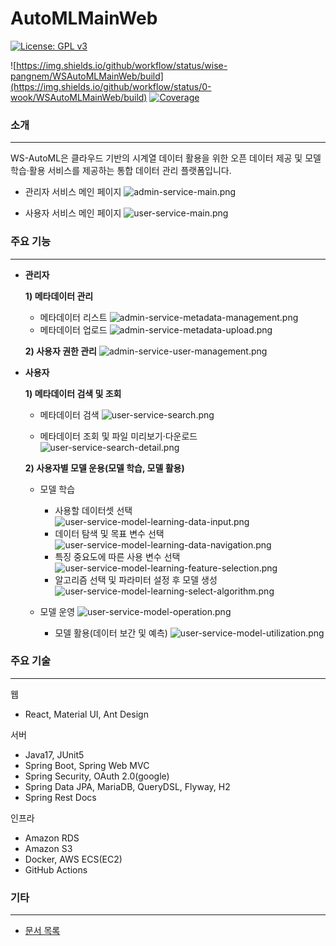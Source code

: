 # AutoMLMainWeb

[![License: GPL v3](https://img.shields.io/badge/License-GPLv3-blue.svg)](https://www.gnu.org/licenses/gpl-3.0)

![https://img.shields.io/github/workflow/status/wise-pangnem/WSAutoMLMainWeb/build](https://img.shields.io/github/workflow/status/0-wook/WSAutoMLMainWeb/build)
[![Coverage](https://sonarcloud.io/api/project_badges/measure?project=wise-pangnem_AutoMLMainWeb&metric=coverage)](https://sonarcloud.io/summary/new_code?id=wise-pangnem_AutoMLMainWeb)

### 소개

---

WS-AutoML은 클라우드 기반의 시계열 데이터 활용을 위한 오픈 데이터 제공 및 모델 학습·활용 서비스를 제공하는 통합 데이터 관리 플랫폼입니다.

- 관리자 서비스 메인 페이지
  ![admin-service-main.png](images/admin-service-main.png)

- 사용자 서비스 메인 페이지
  ![user-service-main.png](images/user-service-main.png)

### 주요 기능

---

- **관리자**

  **1) 메타데이터 관리**

  - 메타데이터 리스트
    ![admin-service-metadata-management.png](images/admin-service-metadata-management.png)
  - 메타데이터 업로드
    ![admin-service-metadata-upload.png](images/admin-service-metadata-upload.png)

  **2) 사용자 권한 관리**
  ![admin-service-user-management.png](images/admin-service-user-management.png)

- **사용자**

  **1) 메타데이터 검색 및 조회**

  - 메타데이터 검색
    ![user-service-search.png](images/user-service-search.png)

  - 메타데이터 조회 및 파일 미리보기·다운로드
    ![user-service-search-detail.png](images/user-service-search-detail.png)

  **2) 사용자별 모델 운용(모델 학습, 모델 활용)**

  - 모델 학습

    - 사용할 데이터셋 선택
      ![user-service-model-learning-data-input.png](images/user-service-model-learning-data-input.png)
    - 데이터 탐색 및 목표 변수 선택
      ![user-service-model-learning-data-navigation.png](images/user-service-model-learning-data-navigation.png)
    - 특징 중요도에 따른 사용 변수 선택
      ![user-service-model-learning-feature-selection.png](images/user-service-model-learning-feature-selection.png)
    - 알고리즘 선택 및 파라미터 설정 후 모델 생성
      ![user-service-model-learning-select-algorithm.png](images/user-service-model-learning-select-algorithm.png)

  - 모델 운영
    ![user-service-model-operation.png](images/user-service-model-operation.png)

    - 모델 활용(데이터 보간 및 예측)
      ![user-service-model-utilization.png](images/user-service-model-utilization.png)

### 주요 기술

---

웹

- React, Material UI, Ant Design

서버

- Java17, JUnit5
- Spring Boot, Spring Web MVC
- Spring Security, OAuth 2.0(google)
- Spring Data JPA, MariaDB, QueryDSL, Flyway, H2
- Spring Rest Docs

인프라

- Amazon RDS
- Amazon S3
- Docker, AWS ECS(EC2)
- GitHub Actions

### 기타

---

- [문서 목록](./docs)
